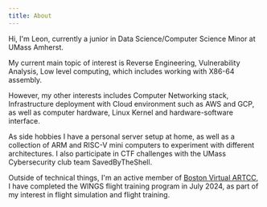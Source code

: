 ```yaml
---
title: About
---
```

Hi, I'm Leon, currently a junior in Data Science/Computer Science Minor at UMass Amherst.

My current main topic of interest is Reverse Engineering, Vulnerability Analysis, Low level computing, which includes working with X86-64 assembly.

However, my other interests includes Computer Networking stack, Infrastructure deployment with Cloud environment such as AWS and GCP, as well as computer hardware, Linux Kernel and hardware-software interface.

As side hobbies I have a personal server setup at home, as well as a collection of ARM and RISC-V mini computers to experiment with different architectures. I also participate in CTF challenges with the UMass Cybersecurity club team SavedByTheShell.

Outside of technical things, I'm an active member of [Boston Virtual ARTCC](https://bvartcc.com), I have completed the WINGS flight training program in July 2024, as part of my interest in flight simulation and flight training. 